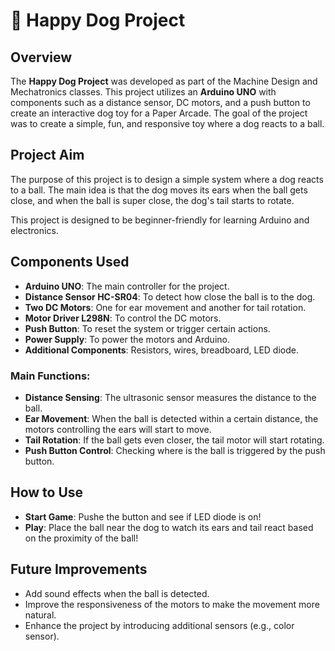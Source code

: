 # 🐶 Happy Dog Project

## Overview

The **Happy Dog Project** was developed as part of the Machine Design and Mechatronics classes. This project utilizes an **Arduino UNO** with components such as a distance sensor, DC motors, and a push button to create an interactive dog toy for a Paper Arcade. The goal of the project was to create a simple, fun, and responsive toy where a dog reacts to a ball.

## Project Aim

The purpose of this project is to design a simple system where a dog reacts to a ball. The main idea is that the dog moves its ears when the ball gets close, and when the ball is super close, the dog's tail starts to rotate. 

This project is designed to be beginner-friendly for learning Arduino and electronics.

## Components Used

- **Arduino UNO**: The main controller for the project.
- **Distance Sensor HC-SR04**: To detect how close the ball is to the dog.
- **Two DC Motors**: One for ear movement and another for tail rotation.
- **Motor Driver L298N**: To control the DC motors.
- **Push Button**: To reset the system or trigger certain actions.
- **Power Supply**: To power the motors and Arduino.
- **Additional Components**: Resistors, wires, breadboard, LED diode.

### Main Functions:
- **Distance Sensing**: The ultrasonic sensor measures the distance to the ball.
- **Ear Movement**: When the ball is detected within a certain distance, the motors controlling the ears will start to move.
- **Tail Rotation**: If the ball gets even closer, the tail motor will start rotating.
- **Push Button Control**: Checking where is the ball is triggered by the push button.

## How to Use
- **Start Game**: Pushe the button and see if LED diode is on!
- **Play**: Place the ball near the dog to watch its ears and tail react based on the proximity of the ball!

## Future Improvements

- Add sound effects when the ball is detected.
- Improve the responsiveness of the motors to make the movement more natural.
- Enhance the project by introducing additional sensors (e.g., color sensor).
